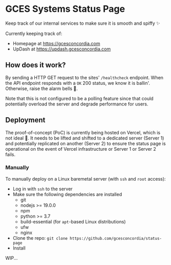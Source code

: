 # GCES Systems Status Page

Keep track of our internal services to make sure it is smooth and spiffy ✨

Currently keeping track of:
- Homepage at https://gcesconcordia.com
- UpDash at https://updash.gcesconcordia.com

## How does it work?

By sending a HTTP GET request to the sites' `/healthcheck` endpoint. When the API endpoint responds with a `OK` 200 status, we know it is ballin'. Otherwise, raise the alarm bells 🔔.

Note that this is not configured to be a polling feature since that could potentially overload the server and degrade performance for users.

## Deployment

The proof-of-concept (PoC) is currently being hosted on Vercel, which is not ideal 🙅. It needs to be lifted and shifted to a dedicated server (Server 1) and potentially replicated on another (Server 2) to ensure the status page is operational on the event of Vercel infrastructure or Server 1 or Server 2 fails.

### Manually

To manually deploy on a Linux baremetal server (with `ssh` and `root` access):

- Log in with `ssh` to the server
- Make sure the following dependencies are installed
  - git
  - nodejs >= 19.0.0
  - npm
  - python >= 3.7
  - build-essential (for `apt`-based Linux distributions)
  - ufw
  - nginx
- Clone the repo: `git clone https://github.com/gcesconcordia/status-page`
- Install

WIP...
